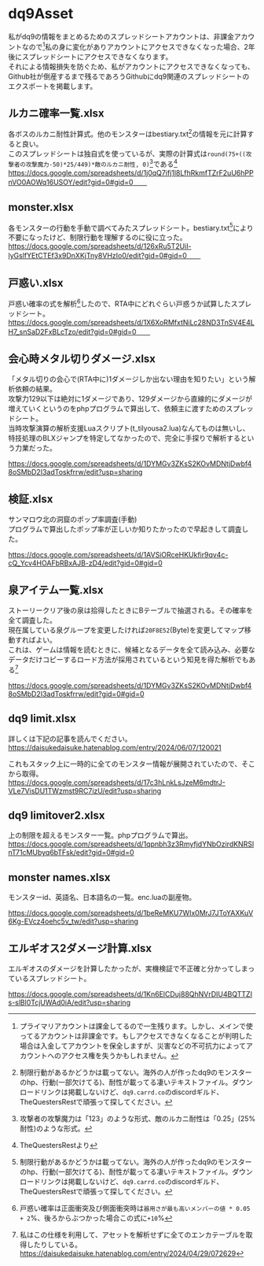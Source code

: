 # dq9Asset
私がdq9の情報をまとめるためのスプレッドシートアカウントは、非課金アカウントなので[^1]私の身に変化がありアカウントにアクセスできなくなった場合、2年後にスプレッドシートにアクセスできなくなります。  
それによる情報損失を防ぐため、私がアカウントにアクセスできなくなっても、Github社が倒産するまで残るであろうGithubにdq9関連のスプレッドシートのエクスポートを掲載します。  
  
  
## ルカニ確率一覧.xlsx　　
各ボスのルカニ耐性計算式。他のモンスターはbestiary.txt[^2]の情報を元に計算すると良い。  
このスプレッドシートは独自式を使っているが、実際の計算式は`round(75+((攻撃者の攻撃魔力-50)*25/449)*敵のルカニ耐性, 0)`[^6]である[^5]  　　
https://docs.google.com/spreadsheets/d/1j0qQ7ifj1l8LfhRkmfTZrF2uU6hPPnVO0AOWq16USOY/edit?gid=0#gid=0　　

## monster.xlsx
各モンスターの行動を手動で調べてみたスプレッドシート。bestiary.txt[^2]により不要になったけど、制限行動を理解するのに役に立った。　　
https://docs.google.com/spreadsheets/d/126xRu5T2Uil-lyGslfYEtCTEf3x9DnXKjTny8VHzIo0/edit?gid=0#gid=0　　

## 戸惑い.xlsx
戸惑い確率の式を解析[^3]したので、RTA中にどれぐらい戸惑うか試算したスプレッドシート。　　
https://docs.google.com/spreadsheets/d/1X6XoRMfxtNiLc28ND3TnSV4E4LH7_snSaD2FxBLcTzo/edit?gid=0#gid=0　　

## 会心時メタル切りダメージ.xlsx
「メタル切りの会心で(RTA中に)1ダメージしか出ない理由を知りたい」という解析依頼の結果。  
攻撃力129以下は絶対に1ダメージであり、129ダメージから直線的にダメージが増えていくというのをphpプログラムで算出して、依頼主に渡すためのスプレッドシート。  
当時攻撃演算の解析支援Luaスクリプト(t_tilyousa2.lua)なんてものは無いし、特技処理のBLXジャンプを特定してなかったので、完全に手探りで解析するという力業だった。  

https://docs.google.com/spreadsheets/d/1DYMGv3ZKsS2KOvMDNtjDwbf48oSMbD2I3adToskfrrw/edit?usp=sharing  

## 検証.xlsx
サンマロウ北の洞窟のポップ率調査(手動)   
プログラムで算出したポップ率が正しいか知りたかったので早起きして調査した。   
  
https://docs.google.com/spreadsheets/d/1AVSiORceHKUkfir9qv4c-cQ_Ycv4HOAFbRBxAJB-zD4/edit?gid=0#gid=0  

## 泉アイテム一覧.xlsx
ストーリークリア後の泉は拾得したときにBテーブルで抽選される。その確率を全て調査した。  
現在属している泉グループを変更したければ`20F8E52`(Byte)を変更してマップ移動すればよい。  
これは、ゲームは情報を読むときに、候補となるデータを全て読み込み、必要なデータだけコピーするロード方法が採用されているという知見を得た解析でもある[^4]  
  
https://docs.google.com/spreadsheets/d/1DYMGv3ZKsS2KOvMDNtjDwbf48oSMbD2I3adToskfrrw/edit?gid=0#gid=0  

## dq9 limit.xlsx

詳しくは下記の記事を読んでください。  
https://daisukedaisuke.hatenablog.com/entry/2024/06/07/120021  
   
これもスタック上に一時的に全てのモンスター情報が展開されていたので、そこから取得。  
https://docs.google.com/spreadsheets/d/17c3hLnkLsJzeM6mdtrJ-VLe7VisDU1TWzmst9RC7izU/edit?usp=sharing  
  
## dq9 limitover2.xlsx
上の制限を超えるモンスター一覧。phpプログラムで算出。  
https://docs.google.com/spreadsheets/d/1qpnbh3z3RmyfjdYNbOzirdKNRSlnT71cMUbyq6bTFsk/edit?gid=0#gid=0  
  
## monster names.xlsx   
モンスターid、英語名、日本語名の一覧。enc.luaの副産物。  
  
https://docs.google.com/spreadsheets/d/1beReMKU7WIx0MrJ7JToYAXKuV6Kg-EVcz4oehc5v_tw/edit?usp=sharing  

## エルギオス2ダメージ計算.xlsx
エルギオスのダメージを計算したかったが、実機検証で不正確と分かってしまっているスプレッドシート。

https://docs.google.com/spreadsheets/d/1Kn6ElCDuj88QhNVrDIU4BQTTZIs-slBl0TcjUWAd0iA/edit?usp=sharing


[^1]: プライマリアカウントは課金してるので一生残ります。しかし、メインで使ってるアカウントは非課金です。もしアクセスできなくなることが判明した場合は入金してアカウントを保全しますが、災害などの不可抗力によってアカウントへのアクセス権を失うかもしれません。  
[^2]: 制限行動があるかどうかは載ってない。海外の人が作ったdq9のモンスターのhp、行動(一部欠けてる)、耐性が載ってる凄いテキストファイル。ダウンロードリンクは掲載しないけど、`dq9.carrd.co`のdiscordギルド、TheQuestersRestで頑張って探してください。  
[^3]: 戸惑い確率は正面衝突及び側面衝突時は`器用さが最も高いメンバーの値 * 0.05 + 2`%、後ろからぶつかった場合この式に`+10`%    
[^4]: 私はこの仕様を利用して、アセットを解析せずに全てのエンカテーブルを取得したりしている。https://daisukedaisuke.hatenablog.com/entry/2024/04/29/072629   
[^5]: TheQuestersRestより
[^6]: 攻撃者の攻撃魔力は「123」のような形式、敵のルカニ耐性は「0.25」(25%耐性)のような形式。